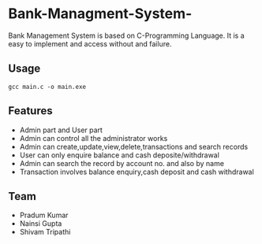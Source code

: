 # Bank-Managment-System-
Bank Management System is based on C-Programming Language. It is a easy to implement and access without and failure.

## Usage
    gcc main.c -o main.exe
    
## Features 
 * Admin part and User part
 * Admin can control all the administrator works
 * Admin can create,update,view,delete,transactions and search records
 * User can only enquire balance and cash deposite/withdrawal
 * Admin can search the record by account no. and also by name
 * Transaction involves balance enquiry,cash deposit and cash withdrawal
 
 ## Team
 - Pradum Kumar
 - Nainsi Gupta 
 - Shivam Tripathi
 
 
    
